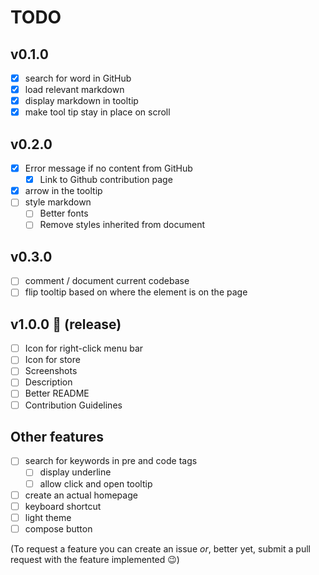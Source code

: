 # TODO

## v0.1.0
- [x] search for word in GitHub
- [x] load relevant markdown
- [x] display markdown in tooltip
- [x] make tool tip stay in place on scroll

## v0.2.0

- [x] Error message if no content from GitHub
  - [x] Link to Github contribution page
- [x] arrow in the tooltip
- [ ] style markdown
  - [ ] Better fonts
  - [ ] Remove styles inherited from document

## v0.3.0

- [ ] comment / document current codebase
- [ ] flip tooltip based on where the element is on the page

## v1.0.0 :raised_hands: (release)
- [ ] Icon for right-click menu bar
- [ ] Icon for store
- [ ] Screenshots
- [ ] Description
- [ ] Better README
- [ ] Contribution Guidelines

## Other features
- [ ] search for keywords in pre and code tags
    - [ ] display underline
    - [ ] allow click and open tooltip
- [ ] create an actual homepage
- [ ] keyboard shortcut
- [ ] light theme
- [ ] compose button

(To request a feature you can create an issue *or*, better yet, submit a pull request with the feature implemented :wink:)

